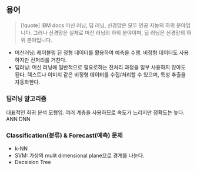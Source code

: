 ## 용어
>[!quote] IBM docs
머신 러닝, 딥 러닝, 신경망은 모두 인공 지능의 하위 분야입니다. 그러나 신경망은 실제로 머신 러닝의 하위 분야이며, 딥 러닝은 신경망의 하위 분야입니다.
- 머신러닝: 레이블링 된 정형 데이터를 활용하여 예측을 수행. 비정형 데이터도 사용하지만 전처리를 거친다.
- 딥러닝: 머신 러닝에 일반적으로 필요로하는 전처리 과정을 일부 사용하지 않아도 된다. 텍스트나 이미지 같은 비정형 데이터를 수집/처리할 수 있으며, 특성 추출을 자동화한다.
### 딥러닝 알고리즘
대표적인 회귀 분석 모형임. 여러 계층을 사용하므로 속도가 느리지만 정확도는 높다.
ANN
DNN
### Classification(분류) & Forecast(예측) 문제
- k-NN
- SVM: 가상의 mulit dimensional plane으로 경계를 나눈다.
- Decsision Tree

